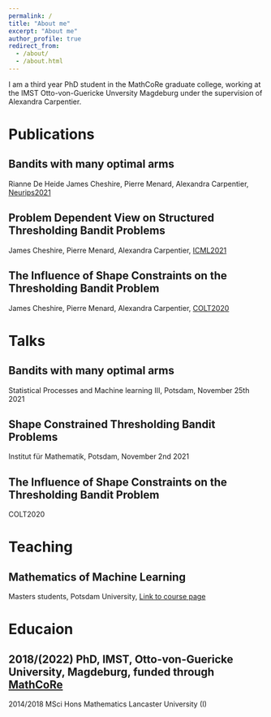 ```yaml
---
permalink: /
title: "About me"
excerpt: "About me"
author_profile: true
redirect_from: 
  - /about/
  - /about.html
---
```


I am a third year PhD student in the MathCoRe graduate college, working at the IMST Otto-von-Guericke  Unversity Magdeburg under the supervision of Alexandra Carpentier.

Publications
======

Bandits with many optimal arms
------
Rianne De Heide James Cheshire, Pierre Menard, Alexandra Carpentier, [Neurips2021](https://papers.nips.cc/paper/2021/hash/bd33f02c4e28615b5af2d24703e066d5-Abstract.html)

Problem Dependent View on Structured Thresholding Bandit Problems
------
James Cheshire, Pierre Menard, Alexandra Carpentier, [ICML2021](http://proceedings.mlr.press/v139/cheshire21a.html)

The Influence of Shape Constraints on the Thresholding Bandit Problem
------
James Cheshire, Pierre Menard, Alexandra Carpentier, [COLT2020](http://proceedings.mlr.press/v125/cheshire20a/cheshire20a.pdf)

Talks
======
Bandits with many optimal arms
------
Statistical Processes and Machine learning III, Potsdam, November 25th 2021

Shape Constrained Thresholding Bandit Problems
------
Institut für Mathematik, Potsdam, November 2nd 2021

The Influence of Shape Constraints on the Thresholding Bandit Problem
------
COLT2020

Teaching
======

Mathematics of Machine Learning
------
Masters students, Potsdam University, [Link to course page](https://puls.uni-potsdam.de/qisserver/rds?state=verpublish&status=init&publishid=91905&moduleCall=webInfo&publishConfFile=webInfo&publishSubDir=veranstaltung)

Educaion
======
2018/(2022) PhD, IMST, Otto-von-Guericke University, Magdeburg, funded through [MathCoRe](https://www.mathcore.ovgu.de/)
------
2014/2018 MSci Hons Mathematics Lancaster University (I)
